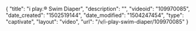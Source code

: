 {
    "title": "i play.&reg; Swim Diaper",
    "description": "",
    "videoid": "109970085",
    "date_created": "1502519144",
    "date_modified": "1504247454",
    "type": "captivate",
    "layout": "video",
    "url": "\/v\/i-play-swim-diaper\/109970085"
}